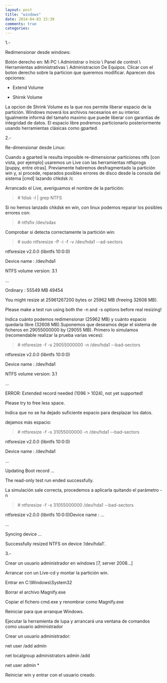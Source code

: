 ```yaml
---
layout: post
title: "windows"
date: 2014-04-03 15:39
comments: true
categories: 
---
```

1.-

Redimensionar desde windows: 

Botón derecho en: Mi PC \ Administrar o Inicio \ Panel de control \ Herramientas administrativas \ Administracion De Equipos. Clicar con el boton derecho sobre la particion que queremos modificar. Aparecen dos opciones: 

* Extend Volume 

* Shirnk Volume 

La opcion de Shrink Volume es la que nos permite liberar espacio de la partición. Windows moverá los archivos necesarios en su interior. Igualmente informá del tamaño maximo que puede liberar con garantias de integridad de datos. El espacio libre podremos particionarlo posteriormente usando herramientas clásicas como gparted. 

2.-

Re-dimensionar desde Linux: 

Cuando a gparted le resulta imposible re-dimensionar particiones ntfs [con vista, por ejemplo] usaremos un Live con las herramientas ntfsprogs [puppy, entre otras]. Previamente habremos desfragmentado la partición win y, si procede, reparados posibles errores de disco desde la consola del sistema [cmd] lazando chkdsk /c 

Arrancado el Live, averiguamos el nombre de la partición: 

>\# fdisk -l | grep NTFS 

Si no hemos lanzado chkdsk en win, con linux podemos reparar los posibles errores con: 

>\# ntfsfix /dev/sdax 

Comprobar si detecta correctamente la partición win: 

>\# sudo ntfsresize -P -i -f -v /dev/hda1 --ad-sectors 

ntfsresize v2.0.0 (libntfs 10:0:0) 

Device name : /dev/hda1 

NTFS volume version: 3.1 

... 

Ordinary : 55549 MB 49454 

You might resize at 25961267200 bytes or 25962 MB (freeing 32608 MB). 

Please make a test run using both the -n and -s options before real resizing! 

Indica cuánto podemos redimensionar (25962 MB) y cuánto espacio quedaría libre (32608 MB).Suponemos que deseamos dejar el sistema de ficheros en 29055000000 by (29055 MB). Primero lo simulamos (recomendable realizar la prueba varias veces): 

>\# ntfsresize -f -s 29055000000 -n /dev/hda1 --bad-sectors 

ntfsresize v2.0.0 (libntfs 10:0:0) 

Device name : /dev/hda1 

NTFS volume version: 3.1 

... 

ERROR: Extended record needed (1096 > 1024), not yet supported! 

Please try to free less space. 

Indica que no se ha dejado suficiente espacio para desplazar los datos. 

dejamos más espacio: 

>\# ntfsresize -f -s 31055000000 -n /dev/hda1 --bad-sectors 

ntfsresize v2.0.0 (libntfs 10:0:0) 

Device name : /dev/hda1 

... 

Updating Boot record … 

The read-only test run ended successfully. 

La simulación sale correcta, procedemos a aplicarla quitando el parámetro -n

>\# ntfsresize -f -s 31055000000 /dev/hda1 --bad-sectors 

ntfsresize v2.0.0 (libntfs 10:0:0)Device name : ... 

... 

Syncing device … 

Successfully resized NTFS on device ‘/dev/hda1′. 

3.-

Crear un usuario administrador en windows [7, server 2008...] 

Arrancar con un Live-cd y montar la partición win. 

Entrar en C:\Windows\System32 

Borrar el archivo Magnify.exe 

Copiar el fichero cmd.exe y renombrar como Magnify.exe 

Reiniciar para que arranque Windows. 

Ejecutar la herramienta de lupa y arrancará una ventana de comandos como usuario administrador 

Crear un usuario administrador: 

net user /add admin 

net localgroup administrators admin /add 

net user admin * 

Reiniciar win y entrar con el usuario creado.

